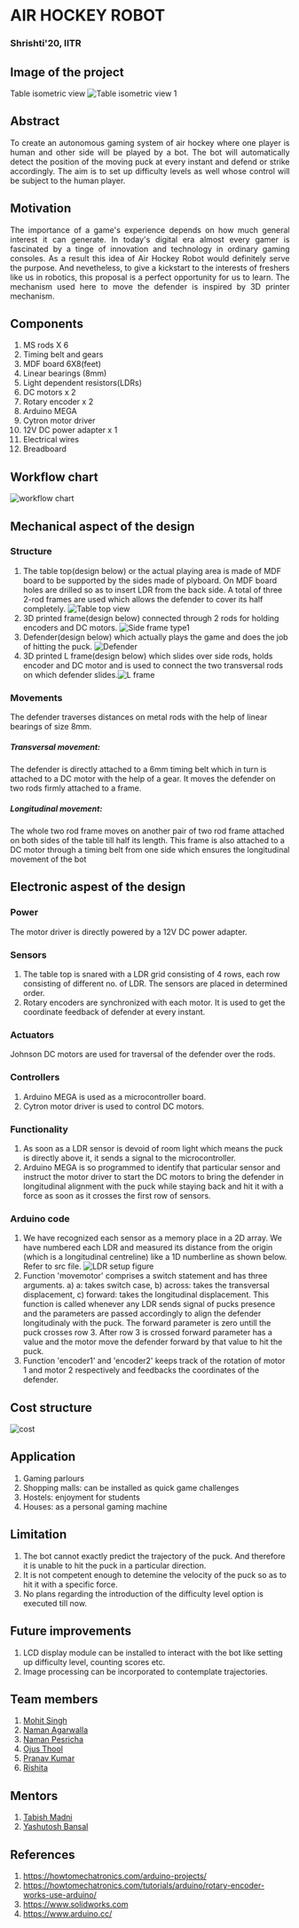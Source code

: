 # AIR HOCKEY ROBOT
### Shrishti'20, IITR
## Image of the project
Table isometric view 
![Table isometric view 1](https://user-images.githubusercontent.com/68807083/88667192-a8c56200-d0fe-11ea-8249-519fb2419034.jpg)

## Abstract
<p align="justify">To create an autonomous gaming system of air hockey where one player is human and other side will be played by a bot. The bot will automatically detect the position of the moving puck at every instant and defend or strike accordingly. The aim is to set up difficulty levels as well whose control will be subject to the human player.</p>
 
## Motivation
<p align="justify">The importance of a game's experience depends on how much general interest it can generate. In today's digital era almost every gamer is fascinated by a tinge of innovation and technology in ordinary gaming consoles. As a result this idea of Air Hockey Robot would definitely serve the purpose. And nevetheless, to give a kickstart to the interests of freshers like us in robotics, this proposal is a perfect opportunity for us to learn.
The mechanism used here to move the defender is inspired by 3D printer mechanism.</p>

## Components
1. MS rods X 6
2. Timing belt and gears 
3. MDF board 6X8(feet)
4. Linear bearings (8mm)
5. Light dependent resistors(LDRs)
6. DC motors x 2
7. Rotary encoder x 2
8. Arduino MEGA 
9. Cytron motor driver 
10. 12V DC power adapter x 1  
11. Electrical wires
12. Breadboard
 
## Workflow chart
![workflow chart](https://user-images.githubusercontent.com/68807083/88667786-723c1700-d0ff-11ea-91a0-9e963118dab7.jpg)
 
## Mechanical aspect of the design

### Structure
1. The table top(design below) or the actual playing area is made of MDF board to be supported by the sides made of plyboard. On MDF board holes are drilled so as to insert LDR from the back side. A total of three 2-rod frames are used which allows the defender to cover its half completely.
![Table top view](https://user-images.githubusercontent.com/68807083/88698554-d375e180-d123-11ea-9b50-9f69cfdb6388.jpg)
2. 3D printed frame(design below) connected through 2 rods for holding encoders and DC motors.
![Side frame type1](https://user-images.githubusercontent.com/68807083/88667544-238e7d00-d0ff-11ea-845e-cb732a518fd7.jpg)
3. Defender(design below) which actually plays the game and does the job of hitting the puck.
![Defender](https://user-images.githubusercontent.com/68807083/88667478-0ce82600-d0ff-11ea-8cc2-49220d121cac.jpg)
4. 3D printed L frame(design below) which slides over side rods, holds encoder and DC motor and is used to connect the two transversal rods on which defender slides.![L frame](https://user-images.githubusercontent.com/68807083/88667526-1d989c00-d0ff-11ea-81d8-4d7cfd483a9a.jpg)

### Movements
The defender traverses distances on metal rods with the help of linear bearings of size 8mm.

##### Transversal movement:
The defender is directly attached to a 6mm timing belt which in turn is attached to a DC motor with the help of a gear. It moves the defender on two rods firmly attached to a frame.
##### Longitudinal movement:
The whole two rod frame moves on another pair of two rod frame attached on both sides of the table till half its length. This frame is also attached to a DC motor through a timing belt from one side which ensures the longitudinal movement of the bot

## Electronic aspest of the design

### Power
The motor driver is directly powered by a 12V DC power adapter.

### Sensors 
1. The table top is snared with a LDR grid consisting of 4 rows, each row consisting of different no. of LDR. The sensors are placed in determined order.
2. Rotary encoders are synchronized with each motor. It is used to get the coordinate feedback of defender at every instant.

### Actuators
Johnson DC motors are used for traversal of the defender over the rods.

### Controllers
1. Arduino MEGA is used as a microcontroller board.
2. Cytron motor driver is used to control DC motors.

### Functionality
1. As soon as a LDR sensor is devoid of room light which means the puck is directly above it, it sends a signal to the microcontroller.
2. Arduino MEGA is so programmed to identify that particular sensor and instruct the motor driver to start the DC motors to bring the defender in longitudinal alignment with the puck while staying back and hit it with a force as soon as it crosses the first row of sensors.

### Arduino code
1. We have recognized each sensor as a memory place in a 2D array. We have numbered each LDR and measured its distance from the origin (which is a longitudinal centreline) like a 1D numberline as shown below. Refer to src file.
![LDR setup figure](https://user-images.githubusercontent.com/68807083/88666808-318fce00-d0fe-11ea-8741-c41be6cc9d71.jpg)
2. Function 'movemotor' comprises a switch statement and has three arguments. a) a: takes switch case, b) across: takes the transversal displacement, c) forward: takes the longitudinal displacement. This function is called whenever any LDR sends signal of pucks presence and the parameters are passed accordingly to align the defender longitudinaly with the puck. The forward parameter is zero untill the puck crosses row 3. After row 3 is crossed forward parameter has a value and the motor move the defender forward by that value to hit the puck.
3. Function 'encoder1' and 'encoder2' keeps track of the rotation of motor 1 and motor 2 respectively and feedbacks the coordinates of the defender.      

## Cost structure
![cost](https://user-images.githubusercontent.com/68807083/88667966-a44d7900-d0ff-11ea-9c41-c59edc657d8f.jpg)
## Application 
1.  Gaming parlours
2.  Shopping malls: can be installed as quick game challenges 
3.  Hostels: enjoyment for students 
4.  Houses: as a personal gaming machine

## Limitation 
1.  The bot cannot exactly predict the trajectory of the puck. And therefore it is unable to hit the puck in a particular direction.
2.  It is not competent enough to detemine the velocity of the puck so as to hit it with a specific force.
3.  No plans regarding the introduction of the difficulty level option is executed till now.
 
## Future improvements 
1.  LCD display module can be installed to interact with the bot like setting up difficulty level, counting scores etc.
2.  Image processing can be incorporated to contemplate trajectories.
 
## Team members
1. [Mohit Singh](https://github.com/mohitschoudhary)
2. [Naman Agarwalla](https://github.com/naman99-agar)
3. [Naman Pesricha](https://github.com/pesricha)
4. [Ojus Thool](https://github.com/ojusthool)
5. [Pranav Kumar](https://github.com/Pranav123-alt)
6. [Rishita](https://github.com/Rishita-003)

## Mentors 
1. [Tabish Madni](https://github.com/Tmadni)
2. [Yashutosh Bansal](https://github.com/yashutoshbansal)

## References
1.  https://howtomechatronics.com/arduino-projects/
2.  https://howtomechatronics.com/tutorials/arduino/rotary-encoder-works-use-arduino/
3.  https://www.solidworks.com 
4.  https://www.arduino.cc/

